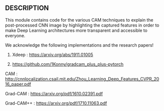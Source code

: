 ## DESCRIPTION

This module contains code for the various CAM techniques to explain the post-processed CNN image by highlighting the captured features in order to make Deep Learning architectures more transparent and accessible to everyone.

We acknowledge the following implementations and the research papers!

1. Xdeep : https://arxiv.org/abs/1911.01005

2. https://github.com/1Konny/gradcam_plus_plus-pytorch


CAM : http://cnnlocalization.csail.mit.edu/Zhou_Learning_Deep_Features_CVPR_2016_paper.pdf

Grad-CAM : https://arxiv.org/pdf/1610.02391.pdf

Grad-CAM++ : https://arxiv.org/pdf/1710.11063.pdf
